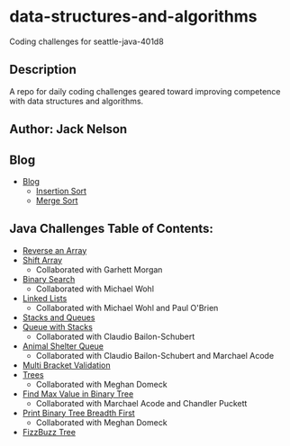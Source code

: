 # data-structures-and-algorithms

Coding challenges for seattle-java-401d8

## Description

A repo for daily coding challenges geared toward improving competence with data structures and algorithms.

## Author: Jack Nelson

## Blog

  - [Blog](BLOG.md)
    - [Insertion Sort](BLOG.md#insertion-sort)
    - [Merge Sort](BLOG.md#merge-sort)

## Java Challenges Table of Contents:

  - [Reverse an Array](challenges/ArrayReverse.md)
  - [Shift Array](challenges/ArrayShift.md)
    - Collaborated with Garhett Morgan
  - [Binary Search](challenges/BinarySearch.md)
    - Collaborated with Michael Wohl
  - [Linked Lists](DataStructures/dataStructures.md)
    - Collaborated with Michael Wohl and Paul O'Brien
  - [Stacks and Queues](stacksandqueues/stacksandqueues.md)
  - [Queue with Stacks](stacksandqueues/pseudoqueue.md)
    - Collaborated with Claudio Bailon-Schubert
  - [Animal Shelter Queue](challenges/animalshelter.md)
    - Collaborated with Claudio Bailon-Schubert and Marchael Acode
  - [Multi Bracket Validation](challenges/multibracketvalidation.md)
  - [Trees](challenges/trees.md)
    - Collaborated with Meghan Domeck
  - [Find Max Value in Binary Tree](challenges/findmax.md)
    - Collaborated with Marchael Acode and Chandler Puckett
  - [Print Binary Tree Breadth First](challenges/breadthfirst.md)
    - Collaborated with Meghan Domeck
  - [FizzBuzz Tree](challenges/fizzbuzztree.md)
